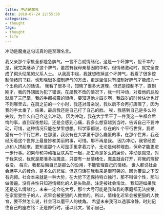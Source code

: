 ```yaml
---
title: 冲动是魔鬼
date: 2018-07-24 22:55:50
categories:
- thought
tags:
- thought
- life
---
```

冲动是魔鬼这句话真的是至理名言。
<!-- more -->
我父亲那个家族全都是急脾气，一言不合就情绪化，这是一个坏脾气，但不幸的是，我完美继承了这个脾气，虽然有我母亲基因的中和，但情绪激动时，就完全变成了彻头彻尾的父系人士。
从我高中起，我就想改掉这个坏脾气，我看了很多控制情绪的书籍，也知晓很多控制脾气的方法，更是坚信只有控制好脾气才能成为一个出色的人的话语。
我看了很多书，知晓了很多大道理，但还是控制不了，直到刚才，我的外甥因为犯了错误，在屡教不改的情况下，我一时冲动，对着他的屁股就扇了三巴掌，我的手都被震的很疼，要知道他才四岁啊，我四岁的时候估计也好不到哪里去。在扇之前的一个小时，我还对母亲说，我以后不会再打唐唐了，因为我的手太重了。结果，最后我还是自己打了自己的脸。
唉，我感到自己是多么的失败，为什么自己会这么冲动。
因为冲动，我在大学里干了一件我这一生都会后悔的事，直到深夜想起，还是会感到心痛，我多么想穿越到当时，告诉自己不要冲动，可惜，这种情况只能在梦里想想。科学家都说，存在的N 个平行世界，我希望有一个平行世界，在那里，我没有在大学里干那么蠢蛋的事，在那个世界，我还经历着这个世界上最曼妙和美丽的事，可惜。那不再是我。
因为冲动，我曾经差点和人拼起来，要知道那个人可是手里拿着刀子，无论是何种理由，保命才能更进一步行事。如果命和冲动相互联系在一起，那生命是多么的廉价。冲动是魔鬼，对于我来说，我就是那潘多拉魔盒，只要有一丝情绪化，魔盒就会打开，将我的理智吞没。
每次，我都后悔自己是那么的没用，不能管理自己的情绪。
世人都说社会会磨平人的棱角，是多么的悲催。但这句话在我看来是很可笑的，因为覆巢之下安有完卵。社会本来就是一种大势，在大势下还保持特立独行，那不叫做个性，那叫做傻逼。没有共性只知道情绪化的人是失败品，注定被社会淘汰。
我知道如果我还是这么情绪化，未来一定会吃大亏，那个大亏可能是我和我的家庭都无法接受。在家里耍性子的人，迟早会被更狠的人教育的。所以，情绪化迟早会被更狠的人教育，要不然怎么说，社会可以磨平人的棱角。
希望未来我可以遇事冷静，时刻记住自己的座右铭：正是修行时。谨以此文，警示自己。

